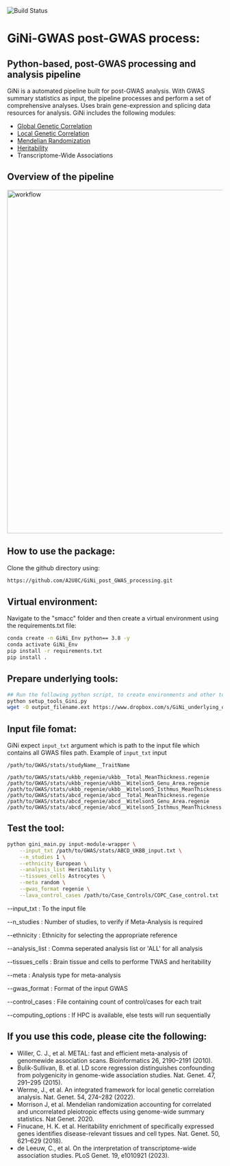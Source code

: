 
![Build Status](https://img.shields.io/badge/status-developing-brightgreen)

# GiNi-GWAS post-GWAS process: 
## Python-based, post-GWAS processing and analysis pipeline 

GiNi is a automated pipeline built for post-GWAS analysis. With GWAS summary statistics as input, the pipeline processes and perform a set of comprehensive analyses. Uses brain gene-expression and splicing data resources for analysis. GiNi includes the following modules:
* [Global Genetic Correlation](https://github.com/bulik/ldsc)
* [Local Genetic Correlation](https://github.com/josefin-werme/LAVA)
* [Mendelian Randomization](https://github.com/jean997/cause)
* [Heritability](https://github.com/bulik/ldsc)
* Transcriptome-Wide Associations



## Overview of the pipeline
<img width="800" alt="workflow" src="https://github.com/A2U8C/GiNi_post_GWAS_processing/assets/69053051/735647e4-02b6-44e6-ace3-e0e395de959a">
</p>

## How to use the package:
Clone the github directory using:
```bash
https://github.com/A2U8C/GiNi_post_GWAS_processing.git
```
 
## Virtual environment:
Navigate to the "smacc" folder and then create a virtual environment using the requirements.txt file:
```bash
conda create -n GiNi_Env python== 3.8 -y
conda activate GiNi_Env
pip install -r requirements.txt
pip install .
```

## Prepare underlying tools:
```bash
## Run the following python script, to create environments and other tools which will be required by GiNi
python setup_tools_Gini.py
wget -O output_filename.ext https://www.dropbox.com/s/GiNi_underlying_data?dl=1
```

## Input file fomat:
GiNi expect `input_txt` argument which is path to the input file which contains all GWAS files path. Example of `input_txt` input
```
/path/to/GWAS/stats/studyName__TraitName
```

```
/path/to/GWAS/stats/ukbb_regenie/ukbb__Total_MeanThickness.regenie
/path/to/GWAS/stats/ukbb_regenie/ukbb__Witelson5_Genu_Area.regenie
/path/to/GWAS/stats/ukbb_regenie/ukbb__Witelson5_Isthmus_MeanThickness.regenie
/path/to/GWAS/stats/abcd_regenie/abcd__Total_MeanThickness.regenie
/path/to/GWAS/stats/abcd_regenie/abcd__Witelson5_Genu_Area.regenie
/path/to/GWAS/stats/abcd_regenie/abcd__Witelson5_Isthmus_MeanThickness.regenie
```

## Test the tool:
```bash
python gini_main.py input-module-wrapper \
	--input_txt /path/to/GWAS/stats/ABCD_UKBB_input.txt \
	--n_studies 1 \
	--ethnicity European \
	--analysis_list Heritability \
	--tissues_cells Astrocytes \
	--meta random \
	--gwas_format regenie \
	--lava_control_cases /path/to/Case_Controls/COPC_Case_control.txt
```

--input_txt : To the input file

--n_studies : Number of studies, to verify if Meta-Analysis is required

--ethnicity : Ethnicity for selecting the appropriate reference 

--analysis_list : Comma seperated analysis list or 'ALL' for all analysis

--tissues_cells : Brain tissue and cells to performe TWAS and heritability

--meta : Analysis type for meta-analysis

--gwas_format : Format of the input GWAS

--control_cases : File containing count of control/cases for each trait

--computing_options : If HPC is available, else tests will run sequentially

## If you use this code, please cite the following:
* Willer, C. J., et al. METAL: fast and efficient meta-analysis of genomewide association scans. Bioinformatics 26, 2190–2191 (2010).
* Bulik-Sullivan, B. et al. LD score regression distinguishes confounding from polygenicity in genome-wide association studies. Nat. Genet. 47, 291–295 (2015).
* Werme, J., et al.  An integrated framework for local genetic correlation analysis. Nat. Genet. 54, 274–282 (2022).
* Morrison J, et al. Mendelian randomization accounting for correlated and uncorrelated pleiotropic effects using genome-wide summary statistics. Nat Genet. 2020.
* Finucane, H. K. et al. Heritability enrichment of specifically expressed genes identifies disease-relevant tissues and cell types. Nat. Genet. 50, 621–629 (2018).
* de Leeuw, C., et al. On the interpretation of transcriptome-wide association studies. PLoS Genet. 19, e1010921 (2023).

